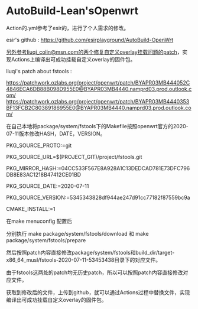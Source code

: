 # AutoBuild-Lean'sOpenwrt

Action的.yml参考了esir的，进行了个人需求的修改。

esir's github : https://github.com/esirplayground/AutoBuild-OpenWrt


另外参考liuqi_colin@msn.com的两个修复自定义overlay挂载问题的patch，实现Actions上编译出可成功挂载自定义overlay的固件包。

liuqi's patch about fstools :

https://patchwork.ozlabs.org/project/openwrt/patch/BYAPR03MB444052C4846ECA6DB88B098D955E0@BYAPR03MB4440.namprd03.prod.outlook.com/
https://patchwork.ozlabs.org/project/openwrt/patch/BYAPR03MB4440353BF13FCB2C80389186955E0@BYAPR03MB4440.namprd03.prod.outlook.com/



在自己本地将package/system/fstools下的Makefile按照openwrt官方的2020-07-11版本修改HASH，DATE，VERSION。

PKG_SOURCE_PROTO:=git

PKG_SOURCE_URL=$(PROJECT_GIT)/project/fstools.git

PKG_MIRROR_HASH:=04CC533F567E8A928A1C13DEDCAD781E73DFC796DB8E83AC1218B47412CE01BD

PKG_SOURCE_DATE:=2020-07-11

PKG_SOURCE_VERSION:=5345343828df944ae247d91cc77182f87559bc9a

CMAKE_INSTALL:=1


在make menuconfig 配置后

分别执行 make package/system/fstools/download 和 make package/system/fstools/prepare

然后按照patch内容直接修改package/system/fstools和build_dir/target-x86_64_musl/fstools-2020-07-11-53453438目录下的对应文件。

由于fstools这两处的patch均无历史patch，所以可以按照patch内容直接修改对应文件。

获取到修改后的文件，上传到github，就可以通过Actions过程中替换文件，实现编译出可成功挂载自定义overlay的固件包。
